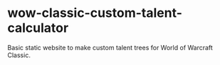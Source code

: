 # wow-classic-custom-talent-calculator
Basic static website to make custom talent trees for World of Warcraft Classic.
